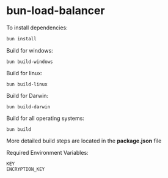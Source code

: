 # bun-load-balancer

To install dependencies:

```bash
bun install
```

Build for windows:
```
bun build-windows
```

Build for linux:
```
bun build-linux
```

Build for Darwin:
```
bun build-darwin
```

Build for all operating systems:
```
bun build
```

More detailed build steps are located in the **package.json** file

Required Environment Variables:
```
KEY
ENCRYPTION_KEY
```